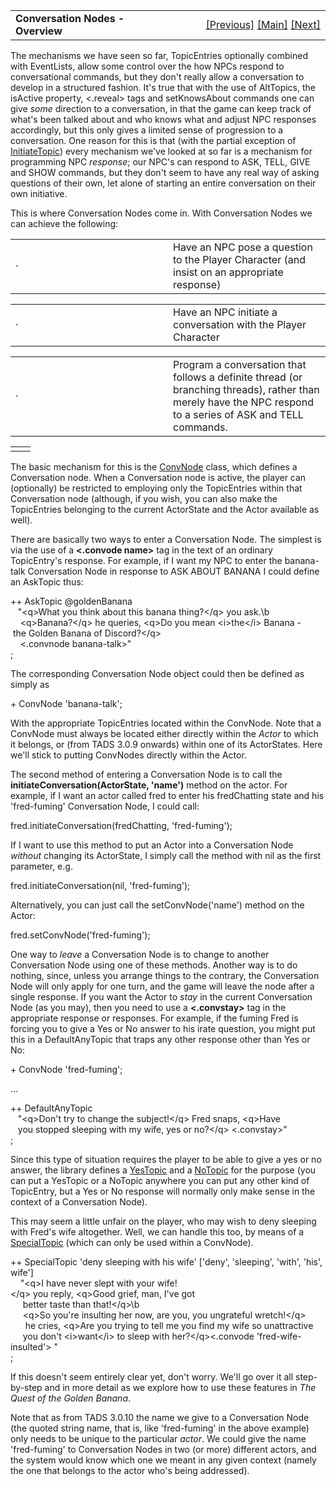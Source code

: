 <table width="100%" data-border="0" data-cellspacing="0"
data-cellpadding="3" data-bgcolor="#C0C0C0">
<colgroup>
<col style="width: 50%" />
<col style="width: 50%" />
</colgroup>
<tbody>
<tr>
<td style="text-align: left;"><strong>Conversation Nodes -
Overview<br />
</strong></td>
<td style="text-align: right;"><a
href="limitsuggestions.htm">[Previous]</a> <a
href="generalintroduction.htm">[Main]</a> <a
href="convnode.htm">[Next]</a></td>
</tr>
</tbody>
</table>

  
The mechanisms we have seen so far, TopicEntries optionally combined
with EventLists, allow some control over the how NPCs respond to
conversational commands, but they don't really allow a conversation to
develop in a structured fashion. It's true that with the use of
AltTopics, the isActive property, \<.reveal\> tags and setKnowsAbout
commands one can give *some* direction to a conversation, in that the
game can keep track of what's been talked about and who knows what and
adjust NPC responses accordingly, but this only gives a limited sense of
progression to a conversation. One reason for this is that (with the
partial exception of [InitiateTopic](initiatetopic.htm)) every mechanism
we've looked at so far is a mechanism for programming NPC *response*;
our NPC's can respond to ASK, TELL, GIVE and SHOW commands, but they
don't seem to have any real way of asking questions of their own, let
alone of starting an entire conversation on their own initiative.  
  
This is where Conversation Nodes come in. With Conversation Nodes we can
achieve the following:  
  

<table data-border="0" data-cellpadding="0" data-cellspacing="0">
<colgroup>
<col style="width: 50%" />
<col style="width: 50%" />
</colgroup>
<tbody>
<tr data-valign="top">
<td width="14">·</td>
<td>Have an NPC pose a question to the Player Character (and insist on
an appropriate response)  <br />
</td>
</tr>
</tbody>
</table>

<table data-border="0" data-cellpadding="0" data-cellspacing="0">
<colgroup>
<col style="width: 50%" />
<col style="width: 50%" />
</colgroup>
<tbody>
<tr data-valign="top">
<td width="14">·</td>
<td>Have an NPC initiate a conversation with the Player Character
 <br />
</td>
</tr>
</tbody>
</table>

<table data-border="0" data-cellpadding="0" data-cellspacing="0">
<colgroup>
<col style="width: 50%" />
<col style="width: 50%" />
</colgroup>
<tbody>
<tr data-valign="top">
<td width="14">·</td>
<td>Program a conversation that follows a definite thread (or branching
threads), rather than merely have the NPC respond to a series of ASK and
TELL commands.  <br />
</td>
</tr>
</tbody>
</table>

|     |     |
|-----|-----|
|     |     |

  
The basic mechanism for this is the [ConvNode](convnode.htm) class,
which defines a Conversation node. When a Conversation node is active,
the player can (optionally) be restricted to employing only the
TopicEntries within that Conversation node (although, if you wish, you
can also make the TopicEntries belonging to the current ActorState and
the Actor available as well).  
  
There are basically two ways to enter a Conversation Node. The simplest
is via the use of a **\<.convode name\>** tag in the text of an ordinary
TopicEntry's response. For example, if I want my NPC to enter the
banana-talk Conversation Node in response to ASK ABOUT BANANA I could
define an AskTopic thus:  
  
++ AskTopic @goldenBanana  
   "\<q\>What you think about this banana thing?\</q\> you ask.\b  
    \<q\>Banana?\</q\> he queries, \<q\>Do you mean \<i\>the\</i\> Banana - the Golden Banana of Discord?\</q\>  
    \<.convnode banana-talk\>"  
;  
  
The corresponding Conversation Node object could then be defined as
simply as  
  
+ ConvNode 'banana-talk';  
  
With the appropriate TopicEntries located within the ConvNode. Note that
a ConvNode must always be located either directly within the *Actor* to
which it belongs, or (from TADS 3.0.9 onwards) within one of its
ActorStates. Here we'll stick to putting ConvNodes directly within the
Actor.  
  
The second method of entering a Conversation Node is to call the
**initiateConversation(ActorState, 'name')** method on the actor. For
example, if I want an actor called fred to enter his fredChatting state
and his 'fred-fuming' Conversation Node, I could call:  
  
fred.initiateConversation(fredChatting, 'fred-fuming');  
  
If I want to use this method to put an Actor into a Conversation Node
*without* changing its ActorState, I simply call the method with nil as
the first parameter, e.g.  
  
fred.initiateConversation(nil, 'fred-fuming');  
  
Alternatively, you can just call the setConvNode('name') method on the
Actor:  
  
fred.setConvNode('fred-fuming');  
  
One way to *leave* a Conversation Node is to change to another
Conversation Node using one of these methods. Another way is to do
nothing, since, unless you arrange things to the contrary, the
Conversation Node will only apply for one turn, and the game will leave
the node after a single response. If you want the Actor to *stay* in the
current Conversation Node (as you may), then you need to use a
**\<.convstay\>** tag in the appropriate response or responses. For
example, if the fuming Fred is forcing you to give a Yes or No answer to
his irate question, you might put this in a DefaultAnyTopic that traps
any other response other than Yes or No:  
  
+ ConvNode 'fred-fuming';  
  
...  
  
++ DefaultAnyTopic  
   "\<q\>Don't try to change the subject!\</q\> Fred snaps, \<q\>Have   
   you stopped sleeping with my wife, yes or no?\</q\> \<.convstay\>"  
;  
  
Since this type of situation requires the player to be able to give a
yes or no answer, the library defines a [YesTopic](yestopic.htm) and a
[NoTopic](notopic.htm) for the purpose (you can put a YesTopic or a
NoTopic anywhere you can put any other kind of TopicEntry, but a Yes or
No response will normally only make sense in the context of a
Conversation Node).  
  
This may seem a little unfair on the player, who may wish to deny
sleeping with Fred's wife altogether. Well, we can handle this too, by
means of a [SpecialTopic](specialtopic.htm) (which can only be used
within a ConvNode).  
  
++ SpecialTopic 'deny sleeping with his wife' \['deny', 'sleeping', 'with', 'his', wife'\]  
    "\<q\>I have never slept with your wife!\</q\> you reply, \<q\>Good grief, man, I've got   
     better taste than that!\</q\>\b  
     \<q\>So you're insulting her now, are you, you ungrateful wretch!\</q\>   
      he cries, \<q\>Are you trying to tell me you find my wife so unattractive   
     you don't \<i\>want\</i\> to sleep with her?\</q\>\<.convode 'fred-wife-insulted'\> "      
;  
  
If this doesn't seem entirely clear yet, don't worry. We'll go over it
all step-by-step and in more detail as we explore how to use these
features in *The Quest of the Golden Banana*.  
  
Note that as from TADS 3.0.10 the name we give to a Conversation Node
(the quoted string name, that is, like 'fred-fuming' in the above
example) only needs to be unique to the particular *actor*. We could
give the name 'fred-fuming' to Conversation Nodes in two (or more)
different actors, and the system would know which one we meant in any
given context (namely the one that belongs to the actor who's being
addressed).  
  
  
  
  
  
  
  
  
